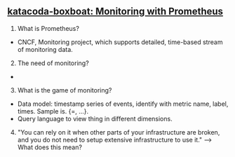 ## [katacoda-boxboat: Monitoring with Prometheus](https://www.katacoda.com/boxboat/courses/kubernetes-basic/module-6)

1. What is Prometheus?
  - CNCF, Monitoring project, which supports detailed, time-based stream of monitoring data.

2. The need of monitoring?
  - 

3. What is the game of monitoring?
  - Data model: timestamp series of events, identify with metric name, label, times. Sample is. <metric name>{<label name>=<label value>, ...}.
  - Query language to view thing in different dimensions.

4. "You can rely on it when other parts of your infrastructure are broken, and you do not need to setup extensive infrastructure to use it." --> What does this mean?

